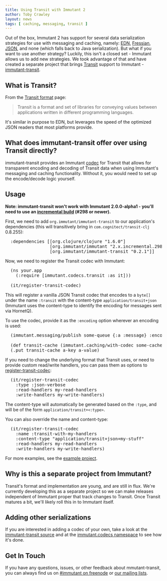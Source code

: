 ```yaml
---
title: Using Transit with Immutant 2
author: Toby Crawley
layout: news
tags: [ caching, messaging, transit ]
---
```


Out of the box, Immutant 2 has support for several data serialization
strategies for use with messaging and caching, namely: [EDN],
[Fressian], [JSON], and none (which falls back to Java
serialization). But what if you want to use another strategy? Luckily,
this isn't a closed set - Immutant allows us to add new
strategies. We took advantage of that and have created a separate
project that brings [Transit] support to Immutant -
[immutant-transit].

## What is Transit?

From the [Transit format] page:

> Transit is a format and set of libraries for conveying values
> between applications written in different programming languages.

It's similar in purpose to EDN, but leverages the speed of the
optimized JSON readers that most platforms provide.

## What does immutant-transit offer over using Transit directly?

immutant-transit provides an Immutant [codec] for Transit that allows
for transparent encoding and decoding of Transit data when using
Immutant's messaging and caching functionality. Without it, you would
need to set up the encode/decode logic yourself.

## Usage

**Note: immutant-transit won't work with Immutant 2.0.0-alpha1 -
 you'll need to use an [incremental build] \(#298 or newer).**

First, we need to add `org.immutant/immutant-transit` to our
application's dependencies (this will transitively bring in
`com.cognitect/transit-clj` 0.8.255):

<pre class="syntax clojure">
  :dependencies [[org.clojure/clojure "1.6.0"]
                 [org.immutant/immutant "2.x.incremental.298"]
                 [org.immutant/immutant-transit "0.2.1"]]
</pre>

Now, we need to register the Transit codec with Immutant:

<pre class="syntax clojure">
  (ns your.app
    (:require [immutant.codecs.transit :as it]))

  (it/register-transit-codec)
</pre>

This will register a vanilla JSON Transit codec that encodes to a
`byte[]` under the name `:transit` with the content-type
`application/transit+json` (Immutant uses the content-type to identify
the encoding for messages sent via HornetQ).

To use the codec, provide it as the `:encoding` option wherever an
encoding is used:

<pre class="syntax clojure">
  (immutant.messaging/publish some-queue {:a :message} :encoding :transit)

  (def transit-cache (immutant.caching/with-codec some-cache :transit))
  (.put transit-cache a-key a-value)
</pre>

If you need to change the underlying format that Transit uses, or need
to provide custom read/write handlers, you can pass them as options to
[register-transit-codec]:

<pre class="syntax clojure">
  (it/register-transit-codec
    :type :json-verbose
    :read-handlers my-read-handlers
    :write-handlers my-write-handlers)
</pre>

The content-type will automatically be generated based on the `:type`,
and will be of the form `application/transit+<:type>`.

You can also override the name and content-type:

<pre class="syntax clojure">
  (it/register-transit-codec
    :name :transit-with-my-handlers
    :content-type "application/transit+json+my-stuff"
    :read-handlers my-read-handlers
    :write-handlers my-write-handlers)
</pre>

For more examples, see the [example project].

## Why is this a separate project from Immutant?

Transit's format and implementation are young, and are still in
flux. We're currently developing this as a separate project so we can
make releases independent of Immutant proper that track changes to
Transit. Once Transit matures a bit, we'll likely roll this in to
Immutant itself.

## Adding other serializations

If you are interested in adding a codec of your own, take a look at
the [immutant-transit source] and at the [immutant.codecs namespace][codec] to
see how it's done.

## Get In Touch

If you have any questions, issues, or other feedback about mmutant-transit,
you can always find us on [#immutant on freenode](/community/) or
[our mailing lists](/community/mailing_lists).

[EDN]: https://github.com/edn-format/edn
[Fressian]: https://github.com/clojure/data.fressian
[JSON]: http://json.org/
[Transit]: https://github.com/cognitect/transit-clj
[immutant-transit]: https://github.com/immutant/immutant-transit
[Transit format]: https://github.com/cognitect/transit-format
[codec]: https://projectodd.ci.cloudbees.com/job/immutant2-incremental/lastSuccessfulBuild/artifact/target/apidocs/immutant.codecs.html
[incremental build]: /builds/2x/
[register-transit-codec]: https://github.com/immutant/immutant-transit/blob/0.2.1/src/immutant/codecs/transit.clj#L55
[example project]: https://github.com/immutant/immutant-transit/tree/master/example-app
[immutant-transit source]: https://github.com/immutant/immutant-transit/blob/0.2.1/src/immutant/codecs/transit.clj
